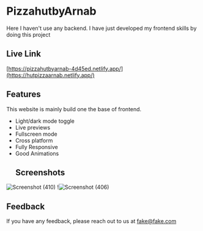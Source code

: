 # PizzahutbyArnab
Here I haven't use any backend. I have just developed my frontend skills by doing this project
## Live Link
[https://pizzahutbyarnab-4d45ed.netlify.app/](https://hutpizzaarnab.netlify.app/)
## Features
 This website is mainly build one the base of frontend.
 - Light/dark mode toggle
- Live previews
- Fullscreen mode
- Cross platform
- Fully Responsive 
- Good Animations
  ## Screenshots

![Screenshot (410)](https://github.com/arnab078/PizzahutbyArnab/assets/89680488/1d18eadb-a9ad-49c1-bf7a-37b9010bca48)
!![Screenshot (406)](https://github.com/arnab078/PizzahutbyArnab/assets/89680488/98f04d29-c10a-468f-b056-c5c34efc4123)
[](https://via.placeholder.com/468x300?text=App+Screenshot+Here)
## Feedback

If you have any feedback, please reach out to us at fake@fake.com
